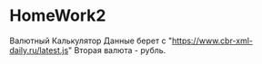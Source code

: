 # HomeWork2
Валютный Калькулятор
Данные берет с "https://www.cbr-xml-daily.ru/latest.js"
Вторая валюта - рубль.
